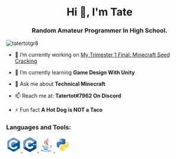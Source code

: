 <h1 align="center">Hi 👋, I'm Tate</h1>
<h3 align="center">Random Amateur Programmer In High School.</h3>

<p align="left"> <img src="https://komarev.com/ghpvc/?username=tatertotgr8&label=Profile%20Visitors&color=0eb456&style=flat" alt="tatertotgr8" /> </p>

- 🔭 I’m currently working on [My Trimester 1 Final: Minecraft Seed Cracking](https://docs.google.com/document/d/1S-tqtsDtqdalQDEEsopy5CnU4O1-bL9xtSGgOIrrxzI/edit#)

- 🌱 I’m currently learning **Game Design With Unity**

- 💬 Ask me about **Technical Minecraft**

- 📫 Reach me at: **Tatertot#7962 On Discord**

- ⚡ Fun fact **A Hot Dog is NOT a Taco**


<h3 align="left">Languages and Tools:</h3>
<p align="left"> <a href="https://www.cprogramming.com/" target="_blank" rel="noreferrer"> <img src="https://raw.githubusercontent.com/devicons/devicon/master/icons/c/c-original.svg" alt="c" width="40" height="40"/> </a> <a href="https://www.w3schools.com/cpp/" target="_blank" rel="noreferrer"> <img src="https://raw.githubusercontent.com/devicons/devicon/master/icons/cplusplus/cplusplus-original.svg" alt="cplusplus" width="40" height="40"/> </a> <a href="https://www.java.com" target="_blank" rel="noreferrer"> <img src="https://raw.githubusercontent.com/devicons/devicon/master/icons/java/java-original.svg" alt="java" width="40" height="40"/> </a> <a href="https://www.python.org" target="_blank" rel="noreferrer"> <img src="https://raw.githubusercontent.com/devicons/devicon/master/icons/python/python-original.svg" alt="python" width="40" height="40"/> </a> </p>

